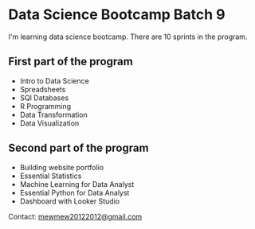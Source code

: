 # Data Science Bootcamp Batch 9

I'm learning data science bootcamp. There are 10 sprints in the program.

## First part of the program

- Intro to Data Science
- Spreadsheets
- SQl Databases
- R Programming
- Data Transformation
- Data Visualization

## Second part of the program

- Building website portfolio
- Essential Statistics
- Machine Learning for Data Analyst
- Essential Python for Data Analyst
- Dashboard with Looker Studio

Contact: mewmew20122012@gmail.com
